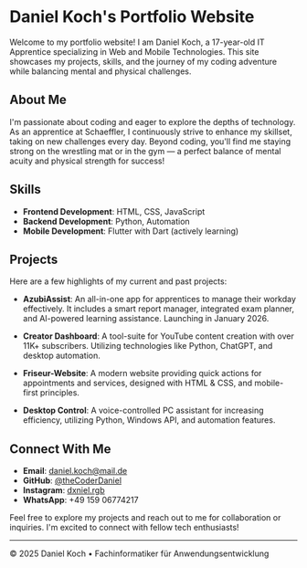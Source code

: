 # Daniel Koch's Portfolio Website

Welcome to my portfolio website! I am Daniel Koch, a 17-year-old IT Apprentice specializing in Web and Mobile Technologies. This site showcases my projects, skills, and the journey of my coding adventure while balancing mental and physical challenges.

## About Me

I'm passionate about coding and eager to explore the depths of technology. As an apprentice at Schaeffler, I continuously strive to enhance my skillset, taking on new challenges every day. Beyond coding, you'll find me staying strong on the wrestling mat or in the gym — a perfect balance of mental acuity and physical strength for success!

## Skills

- **Frontend Development**: HTML, CSS, JavaScript
- **Backend Development**: Python, Automation
- **Mobile Development**: Flutter with Dart (actively learning)

## Projects

Here are a few highlights of my current and past projects:

- **AzubiAssist**: An all-in-one app for apprentices to manage their workday effectively. It includes a smart report manager, integrated exam planner, and AI-powered learning assistance. Launching in January 2026.
  
- **Creator Dashboard**: A tool-suite for YouTube content creation with over 11K+ subscribers. Utilizing technologies like Python, ChatGPT, and desktop automation.

- **Friseur-Website**: A modern website providing quick actions for appointments and services, designed with HTML & CSS, and mobile-first principles.

- **Desktop Control**: A voice-controlled PC assistant for increasing efficiency, utilizing Python, Windows API, and automation features.

## Connect With Me

- **Email**: daniel.koch@mail.de
- **GitHub**: [@theCoderDaniel](https://github.com/theCoderDaniel)
- **Instagram**: [dxniel.rgb](https://instagram.com/dxniel.rgb)
- **WhatsApp**: +49 159 06774217

Feel free to explore my projects and reach out to me for collaboration or inquiries. I'm excited to connect with fellow tech enthusiasts!

---

© 2025 Daniel Koch • Fachinformatiker für Anwendungsentwicklung
